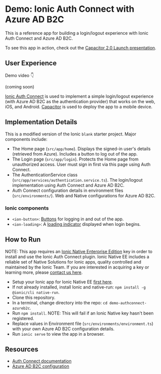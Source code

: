 # Demo: Ionic Auth Connect with Azure AD B2C

This is a reference app for building a login/logout experience with Ionic Auth Connect and Azure AD B2C.

To see this app in action, check out the [Capacitor 2.0 Launch presentation](https://ionicframework.com/resources/webinars/capacitor-2-launch).

## User Experience

Demo video 👇

(coming soon)

[Ionic Auth Connect](https://ionicframework.com/auth-connect) is used to implement a simple login/logout experience (with Azure AD B2C as the authentication provider) that works on the web, iOS, and Android. [Capacitor](https://capacitor.ionicframework.com) is used to deploy the app to a mobile device.

## Implementation Details

This is a modified version of the Ionic `blank` starter project. Major components include:

* The Home page (`src/app/home`). Displays the signed-in user's details (retrieved from Azure). Includes a button to log out of the app.
* The Login page (`src/app/login`). Protects the Home page from unauthorized access. User must sign in first via this page using Auth Connect.
* The AuthenticationService class (`src/app/services/authentication.service.ts`). The login/logout implementation using Auth Connect and Azure AD B2C.
* Auth Connect configuration details in environment files (`src/environments/`). Web and Native configurations for Azure AD B2C.

### Ionic components

* `<ion-button>`: [Buttons](https://ionicframework.com/docs/api/button) for logging in and out of the app.
* `<ion-loading>`: A [loading indicator](https://ionicframework.com/docs/api/loading) displayed when login begins.

## How to Run

NOTE: This app requires an [Ionic Native Enterprise Edition](https://ionicframework.com/docs/enterprise) key in order to install and use the Ionic Auth Connect plugin. Ionic Native EE includes a reliable set of Native Solutions for Ionic apps, quality controlled and maintained by the Ionic Team. If you are interested in acquiring a key or learning more, please [contact us here](https://ionicframework.com/enterprise/contact).

- Setup your Ionic app for Ionic Native EE [first here](https://ionicframework.com/docs/enterprise/setup).
- If not already installed, install Ionic and native-run: `npm install -g @ionic/cli native-run`.
- Clone this repository.
- In a terminal, change directory into the repo: `cd demo-authconnect-azureb2c`.
- Run `npm install`. NOTE: This will fail if an Ionic Native key hasn't been registered.
- Replace values in Environment file (`src/environments/environment.ts`) with your own Azure AD B2C configuration details.
- Run `ionic serve` to view the app in a browser.

## Resources

* [Auth Connect documentation](https://ionicframework.com/docs/enterprise/auth-connect)
* [Azure AD B2C configuration](https://ionicframework.com/docs/enterprise/auth-connect/azure-ad-b2c)
